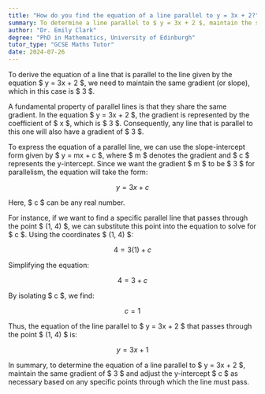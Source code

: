 ```yaml
---
title: "How do you find the equation of a line parallel to y = 3x + 2?"
summary: To determine a line parallel to $ y = 3x + 2 $, maintain the same slope of 3 in the new line's equation.
author: "Dr. Emily Clark"
degree: "PhD in Mathematics, University of Edinburgh"
tutor_type: "GCSE Maths Tutor"
date: 2024-07-26
---
```


To derive the equation of a line that is parallel to the line given by the equation $ y = 3x + 2 $, we need to maintain the same gradient (or slope), which in this case is $ 3 $.

A fundamental property of parallel lines is that they share the same gradient. In the equation $ y = 3x + 2 $, the gradient is represented by the coefficient of $ x $, which is $ 3 $. Consequently, any line that is parallel to this one will also have a gradient of $ 3 $.

To express the equation of a parallel line, we can use the slope-intercept form given by $ y = mx + c $, where $ m $ denotes the gradient and $ c $ represents the y-intercept. Since we want the gradient $ m $ to be $ 3 $ for parallelism, the equation will take the form:

$$
y = 3x + c
$$

Here, $ c $ can be any real number.

For instance, if we want to find a specific parallel line that passes through the point $ (1, 4) $, we can substitute this point into the equation to solve for $ c $. Using the coordinates $ (1, 4) $:

$$
4 = 3(1) + c
$$

Simplifying the equation:

$$
4 = 3 + c
$$

By isolating $ c $, we find:

$$
c = 1
$$

Thus, the equation of the line parallel to $ y = 3x + 2 $ that passes through the point $ (1, 4) $ is:

$$
y = 3x + 1
$$

In summary, to determine the equation of a line parallel to $ y = 3x + 2 $, maintain the same gradient of $ 3 $ and adjust the y-intercept $ c $ as necessary based on any specific points through which the line must pass.
    